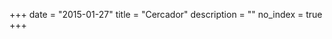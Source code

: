 +++
date        = "2015-01-27"
title       = "Cercador"
description = ""
no_index 	= true
+++


<script src="/js/azure-search.min.js"></script>
